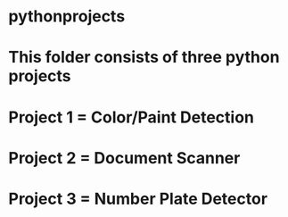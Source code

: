# pythonprojects

# This folder consists of three python projects
# Project 1 = Color/Paint Detection
# Project 2 = Document Scanner
# Project 3 = Number Plate Detector
